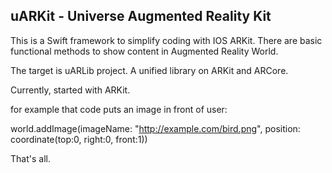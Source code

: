 uARKit - Universe Augmented Reality Kit
----------

This is a Swift framework to simplify coding with IOS ARKit.
There are basic functional methods to show content in Augmented Reality World.

The target is uARLib project. A unified library on ARKit and ARCore.

Currently, started with ARKit.

for example that code puts an image in front of user:

world.addImage(imageName: "http://example.com/bird.png", position: coordinate(top:0, right:0, front:1))

That's all.
